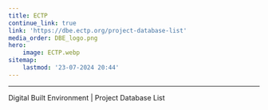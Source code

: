 ```yaml
---
title: ECTP
continue_link: true
link: 'https://dbe.ectp.org/project-database-list'
media_order: DBE_logo.png
hero:
    image: ECTP.webp
sitemap:
    lastmod: '23-07-2024 20:44'
---
```


---
Digital Built Environment | Project Database List 